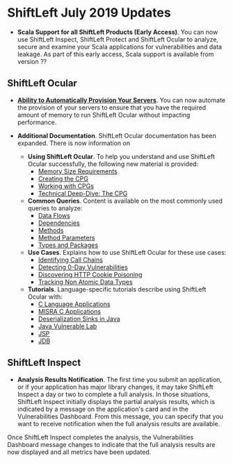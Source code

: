 # ShiftLeft July 2019 Updates

* **Scala Support for all ShiftLeft Products (Early Access)**. You can now use ShiftLeft Inspect, ShiftLeft Protect and ShiftLeft Ocular to analyze, secure and examine your Scala applications for vulnerabilities and data leakage. As part of this early access, Scala support is available from version ??

## ShiftLeft Ocular

* **[Ability to Automatically Provision Your Servers](../using-ocular/about/ocular-memory-size.md)**. You can now automate the provision of your servers to ensure that you have the required amount of memory to run ShiftLeft Ocular without impacting performance.

* **Additional Documentation**. ShiftLeft Ocular documentation has been expanded. There is now information on
   * **Using ShiftLeft Ocular**. To help you understand and use ShiftLeft Ocular successfully, the following new material is provided:
      * [Memory Size Requirements](../using-ocular/about/ocular-memory-size.md)
      * [Creating the CPG](../using-ocular/getting-started/create-cpg.md)
      * [Working with CPGs](../using-ocular/getting-started/working-with-cpg.md)
      * [Technical Deep-Dive: The CPG](../using-ocular/about/cpg-deep-dive.md)
   * **Common Queries**. Content is available on the most commonly used queries to analyze:
      * [Data Flows](../using-ocular/common-queries/data-flows.md)
      * [Dependencies](../using-ocular/common-queries/dependency-analysis.md)
      * [Methods](../using-ocular/common-queries/methods-analyze.md)
      * [Method Parameters](../using-ocular/common-queries/parameters-analyze.md)
      * [Types and Packages](../using-ocular/common-queries/types-packages-analysis.md)
   * **Use Cases**. Explains how to use ShiftLeft Ocular for these use cases:
      * [Identifying Call Chains](../using-ocular/use-cases/call-chains.md)
      * [Detecting 0-Day Vulnerabilities](../using-ocular/use-cases/detect-0-day.md)
      * [Discovering HTTP Cookie Poisoning](../using-ocular/use-cases/http-cookie-poisoning.md)
      * [Tracking Non Atomic Data Types](../using-ocular/use-cases/tracking-non-atomic.md)
   * **Tutorials**. Language-specific tutorials describe using ShiftLeft Ocular with:
      * [C Language Applications](../using-ocular/tutorials/c-language.md)
      * [MISRA C Applications](../using-ocular/tutorials/misra-c.md)
      * [Deserialization Sinks in Java](../using-ocular/tutorials/deserialization.md)
      * [Java Vulnerable Lab](../using-ocular/tutorials/java-vuln.md)
      * [JSP](../using-ocular/tutorials/jsp.md)
      * [JDB](../using-ocular/tutorials/debug-with-jdb.md)
      
## ShiftLeft Inspect

* **Analysis Results Notification**. The first time you submit an application, or if your application has major library changes, it may take ShiftLeft Inspect a day or two to complete a full analysis. In those situations, ShiftLeft Inspect initially displays the partial analysis results, which is indicated by a message on the application's card and in the Vulnerabilities Dashboard. From this message, you can specify that you want to receive notification when the full analysis results are available.

Once ShiftLeft Inspect completes the analysis, the Vulnerabilities Dashboard message changes to indicate that the full  analysis results are now displayed and all metrics have been updated.
